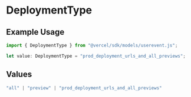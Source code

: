 # DeploymentType

## Example Usage

```typescript
import { DeploymentType } from "@vercel/sdk/models/userevent.js";

let value: DeploymentType = "prod_deployment_urls_and_all_previews";
```

## Values

```typescript
"all" | "preview" | "prod_deployment_urls_and_all_previews"
```